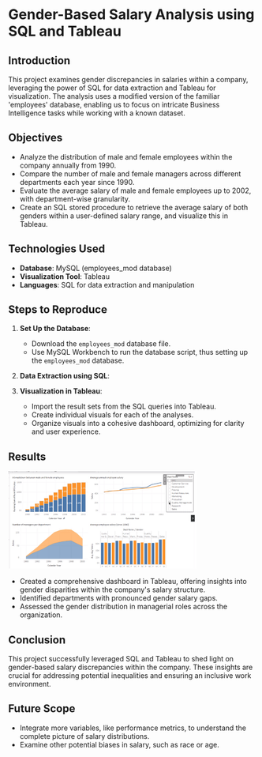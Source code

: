 # Gender-Based Salary Analysis using SQL and Tableau

## Introduction

This project examines gender discrepancies in salaries within a company, leveraging the power of SQL for data extraction and Tableau for visualization. The analysis uses a modified version of the familiar 'employees' database, enabling us to focus on intricate Business Intelligence tasks while working with a known dataset.

## Objectives

- Analyze the distribution of male and female employees within the company annually from 1990.
- Compare the number of male and female managers across different departments each year since 1990.
- Evaluate the average salary of male and female employees up to 2002, with department-wise granularity.
- Create an SQL stored procedure to retrieve the average salary of both genders within a user-defined salary range, and visualize this in Tableau.

## Technologies Used

- **Database**: MySQL (employees_mod database)
- **Visualization Tool**: Tableau
- **Languages**: SQL for data extraction and manipulation

## Steps to Reproduce

1. **Set Up the Database**:
   - Download the `employees_mod` database file.
   - Use MySQL Workbench to run the database script, thus setting up the `employees_mod` database.

2. **Data Extraction using SQL**:
   
4. **Visualization in Tableau**:
   - Import the result sets from the SQL queries into Tableau.
   - Create individual visuals for each of the analyses.
   - Organize visuals into a cohesive dashboard, optimizing for clarity and user experience.

## Results
![dv](moa.png)

- Created a comprehensive dashboard in Tableau, offering insights into gender disparities within the company's salary structure.
- Identified departments with pronounced gender salary gaps.
- Assessed the gender distribution in managerial roles across the organization.

## Conclusion

This project successfully leveraged SQL and Tableau to shed light on gender-based salary discrepancies within the company. These insights are crucial for addressing potential inequalities and ensuring an inclusive work environment.

## Future Scope

- Integrate more variables, like performance metrics, to understand the complete picture of salary distributions.
- Examine other potential biases in salary, such as race or age.
